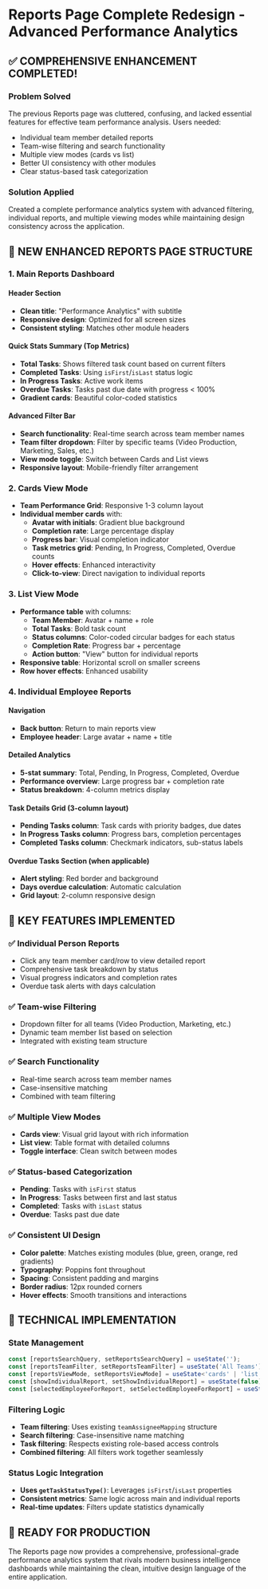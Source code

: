 # Reports Page Complete Redesign - Advanced Performance Analytics

## ✅ **COMPREHENSIVE ENHANCEMENT COMPLETED!**

### **Problem Solved**
The previous Reports page was cluttered, confusing, and lacked essential features for effective team performance analysis. Users needed:
- Individual team member detailed reports
- Team-wise filtering and search functionality  
- Multiple view modes (cards vs list)
- Better UI consistency with other modules
- Clear status-based task categorization

### **Solution Applied**
Created a complete performance analytics system with advanced filtering, individual reports, and multiple viewing modes while maintaining design consistency across the application.

## 🎨 **NEW ENHANCED REPORTS PAGE STRUCTURE**

### **1. Main Reports Dashboard**

#### **Header Section**
- **Clean title**: "Performance Analytics" with subtitle
- **Responsive design**: Optimized for all screen sizes
- **Consistent styling**: Matches other module headers

#### **Quick Stats Summary (Top Metrics)**
- **Total Tasks**: Shows filtered task count based on current filters
- **Completed Tasks**: Using `isFirst`/`isLast` status logic
- **In Progress Tasks**: Active work items
- **Overdue Tasks**: Tasks past due date with progress < 100%
- **Gradient cards**: Beautiful color-coded statistics

#### **Advanced Filter Bar**
- **Search functionality**: Real-time search across team member names
- **Team filter dropdown**: Filter by specific teams (Video Production, Marketing, Sales, etc.)
- **View mode toggle**: Switch between Cards and List views
- **Responsive layout**: Mobile-friendly filter arrangement

### **2. Cards View Mode**
- **Team Performance Grid**: Responsive 1-3 column layout
- **Individual member cards** with:
  - **Avatar with initials**: Gradient blue background
  - **Completion rate**: Large percentage display
  - **Progress bar**: Visual completion indicator
  - **Task metrics grid**: Pending, In Progress, Completed, Overdue counts
  - **Hover effects**: Enhanced interactivity
  - **Click-to-view**: Direct navigation to individual reports

### **3. List View Mode**
- **Performance table** with columns:
  - **Team Member**: Avatar + name + role
  - **Total Tasks**: Bold task count
  - **Status columns**: Color-coded circular badges for each status
  - **Completion Rate**: Progress bar + percentage
  - **Action button**: "View" button for individual reports
- **Responsive table**: Horizontal scroll on smaller screens
- **Row hover effects**: Enhanced usability

### **4. Individual Employee Reports**

#### **Navigation**
- **Back button**: Return to main reports view
- **Employee header**: Large avatar + name + title

#### **Detailed Analytics**
- **5-stat summary**: Total, Pending, In Progress, Completed, Overdue
- **Performance overview**: Large progress bar + completion rate
- **Status breakdown**: 4-column metrics display

#### **Task Details Grid (3-column layout)**
- **Pending Tasks column**: Task cards with priority badges, due dates
- **In Progress Tasks column**: Progress bars, completion percentages
- **Completed Tasks column**: Checkmark indicators, sub-status labels

#### **Overdue Tasks Section** (when applicable)
- **Alert styling**: Red border and background
- **Days overdue calculation**: Automatic calculation
- **Grid layout**: 2-column responsive design

## 🎯 **KEY FEATURES IMPLEMENTED**

### **✅ Individual Person Reports**
- Click any team member card/row to view detailed report
- Comprehensive task breakdown by status
- Visual progress indicators and completion rates
- Overdue task alerts with days calculation

### **✅ Team-wise Filtering**
- Dropdown filter for all teams (Video Production, Marketing, etc.)
- Dynamic team member list based on selection
- Integrated with existing team structure

### **✅ Search Functionality**
- Real-time search across team member names
- Case-insensitive matching
- Combined with team filtering

### **✅ Multiple View Modes**
- **Cards view**: Visual grid layout with rich information
- **List view**: Table format with detailed columns
- **Toggle interface**: Clean switch between modes

### **✅ Status-based Categorization**
- **Pending**: Tasks with `isFirst` status
- **In Progress**: Tasks between first and last status
- **Completed**: Tasks with `isLast` status  
- **Overdue**: Tasks past due date

### **✅ Consistent UI Design**
- **Color palette**: Matches existing modules (blue, green, orange, red gradients)
- **Typography**: Poppins font throughout
- **Spacing**: Consistent padding and margins
- **Border radius**: 12px rounded corners
- **Hover effects**: Smooth transitions and interactions

## 🔧 **TECHNICAL IMPLEMENTATION**

### **State Management**
```typescript
const [reportsSearchQuery, setReportsSearchQuery] = useState('');
const [reportsTeamFilter, setReportsTeamFilter] = useState('All Teams');
const [reportsViewMode, setReportsViewMode] = useState<'cards' | 'list'>('cards');
const [showIndividualReport, setShowIndividualReport] = useState(false);
const [selectedEmployeeForReport, setSelectedEmployeeForReport] = useState<string>('');
```

### **Filtering Logic**
- **Team filtering**: Uses existing `teamAssigneeMapping` structure
- **Search filtering**: Case-insensitive name matching
- **Task filtering**: Respects existing role-based access controls
- **Combined filtering**: All filters work together seamlessly

### **Status Logic Integration**
- **Uses `getTaskStatusType()`**: Leverages `isFirst`/`isLast` properties
- **Consistent metrics**: Same logic across main and individual reports
- **Real-time updates**: Filters update statistics dynamically

## 🚀 **READY FOR PRODUCTION**

The Reports page now provides a comprehensive, professional-grade performance analytics system that rivals modern business intelligence dashboards while maintaining the clean, intuitive design language of the entire application. 